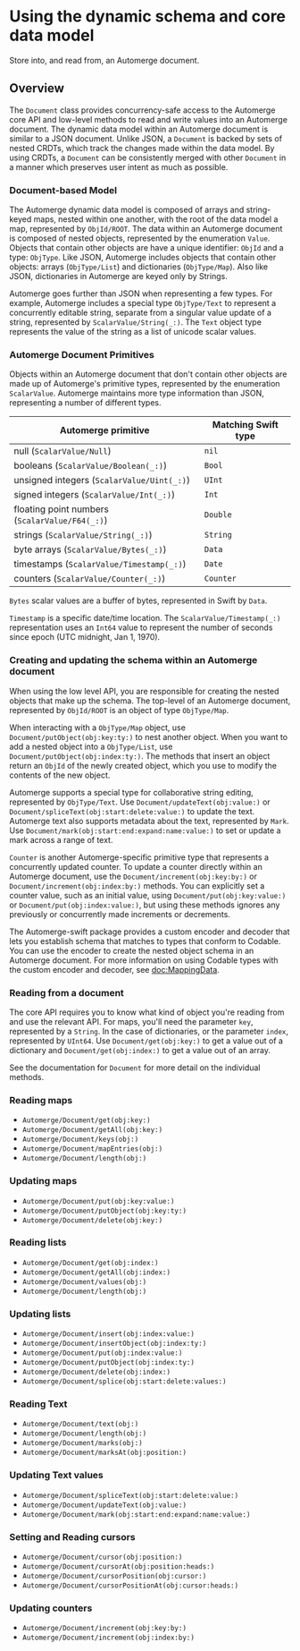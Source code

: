 # Using the dynamic schema and core data model

Store into, and read from, an Automerge document.

## Overview

The ``Document`` class provides concurrency-safe access to the Automerge core API and low-level methods to read and write values into an Automerge document.
The dynamic data model within an Automerge document is similar to a JSON document.
Unlike JSON, a `Document` is backed by sets of nested CRDTs, which track the changes made within the data model.
By using CRDTs, a `Document` can be consistently merged with other `Document` in a manner which preserves user intent as much as possible.

### Document-based Model

The Automerge dynamic data model is composed of arrays and string-keyed maps, nested within one another, with the root of the data model a map, represented by ``ObjId/ROOT``.
The data within an Automerge document is composed of nested objects, represented by the enumeration ``Value``.
Objects that contain other objects are have a unique identifier: ``ObjId`` and a type: ``ObjType``.
Like JSON, Automerge includes objects that contain other objects: arrays (``ObjType/List``) and dictionaries (``ObjType/Map``).
Also like JSON, dictionaries in Automerge are keyed only by Strings.

Automerge goes further than JSON when representing a few types.
For example, Automerge includes a special type ``ObjType/Text`` to represent a concurrently editable string, separate from a singular value update of a string, represented by ``ScalarValue/String(_:)``.
The `Text` object type represents the value of the string as a list of unicode scalar values.

### Automerge Document Primitives

Objects within an Automerge document that don't contain other objects are made up of Automerge's primitive types, represented by the enumeration ``ScalarValue``.
Automerge maintains more type information than JSON, representing a number of different types.

| Automerge primitive | Matching Swift type |
| --- | --- |
| null (``ScalarValue/Null``) | `nil` |
| booleans (``ScalarValue/Boolean(_:)``) | `Bool` |
| unsigned integers (``ScalarValue/Uint(_:)``)  | `UInt` |
| signed integers (``ScalarValue/Int(_:)``) | `Int` |
| floating point numbers (``ScalarValue/F64(_:)``) | `Double` |
| strings (``ScalarValue/String(_:)``) | `String` |
| byte arrays (``ScalarValue/Bytes(_:)``) | `Data` |
| timestamps (``ScalarValue/Timestamp(_:)``) | `Date` |
| counters (``ScalarValue/Counter(_:)``) | ``Counter`` |

`Bytes` scalar values are a buffer of bytes, represented in Swift by `Data`.

`Timestamp` is a specific date/time location.
The ``ScalarValue/Timestamp(_:)`` representation uses an `Int64` value to represent the number of seconds since epoch (UTC midnight, Jan 1, 1970).

### Creating and updating the schema within an Automerge document

When using the low level API, you are responsible for creating the nested objects that make up the schema.
The top-level of an Automerge document, represented by ``ObjId/ROOT`` is an object of type ``ObjType/Map``.

When interacting with a ``ObjType/Map`` object, use ``Document/putObject(obj:key:ty:)`` to nest another object.
When you want to add a nested object into a ``ObjType/List``, use ``Document/putObject(obj:index:ty:)``.
The methods that insert an object return an ``ObjId`` of the newly created object, which you use to modify the contents of the new object. 

Automerge supports a special type for collaborative string editing, represented by ``ObjType/Text``.
Use ``Document/updateText(obj:value:)`` or ``Document/spliceText(obj:start:delete:value:)`` to update the text.
Automerge text also supports metadata about the text, represented by ``Mark``.
Use ``Document/mark(obj:start:end:expand:name:value:)`` to set or update a mark across a range of text.

`Counter` is another Automerge-specific primitive type that represents a concurrently updated counter.
To update a counter directly within an Automerge document, use the ``Document/increment(obj:key:by:)`` or ``Document/increment(obj:index:by:)`` methods. 
You can explicitly set a counter value, such as an initial value, using ``Document/put(obj:key:value:)`` or ``Document/put(obj:index:value:)``, but using these methods ignores any previously or concurrently made increments or decrements.

The Automerge-swift package provides a custom encoder and decoder that lets you establish schema that matches to types that conform to Codable.
You can use the encoder to create the nested object schema in an Automerge document.
For more information on using Codable types with the custom encoder and decoder, see <doc:MappingData>.

### Reading from a document

The core API requires you to know what kind of object you're reading from and use the relevant API.
For maps, you'll need the parameter `key`, represented by a `String`.
In the case of dictionaries, or the parameter `index`, represented by `UInt64`.
Use ``Document/get(obj:key:)`` to get a value out of a dictionary and ``Document/get(obj:index:)`` to get a value out of an array. 

See the documentation for ``Document`` for more detail on the individual methods.

### Reading maps

- ``Automerge/Document/get(obj:key:)``
- ``Automerge/Document/getAll(obj:key:)``
- ``Automerge/Document/keys(obj:)``
- ``Automerge/Document/mapEntries(obj:)``
- ``Automerge/Document/length(obj:)``

### Updating maps

- ``Automerge/Document/put(obj:key:value:)``
- ``Automerge/Document/putObject(obj:key:ty:)``
- ``Automerge/Document/delete(obj:key:)`` 

### Reading lists

- ``Automerge/Document/get(obj:index:)``
- ``Automerge/Document/getAll(obj:index:)``
- ``Automerge/Document/values(obj:)``
- ``Automerge/Document/length(obj:)``

### Updating lists

- ``Automerge/Document/insert(obj:index:value:)``
- ``Automerge/Document/insertObject(obj:index:ty:)``
- ``Automerge/Document/put(obj:index:value:)``
- ``Automerge/Document/putObject(obj:index:ty:)``
- ``Automerge/Document/delete(obj:index:)``
- ``Automerge/Document/splice(obj:start:delete:values:)``

### Reading Text

- ``Automerge/Document/text(obj:)``
- ``Automerge/Document/length(obj:)``
- ``Automerge/Document/marks(obj:)``
- ``Automerge/Document/marksAt(obj:position:)``

### Updating Text values

- ``Automerge/Document/spliceText(obj:start:delete:value:)``
- ``Automerge/Document/updateText(obj:value:)``
- ``Automerge/Document/mark(obj:start:end:expand:name:value:)``

### Setting and Reading cursors

- ``Automerge/Document/cursor(obj:position:)``
- ``Automerge/Document/cursorAt(obj:position:heads:)``
- ``Automerge/Document/cursorPosition(obj:cursor:)``
- ``Automerge/Document/cursorPositionAt(obj:cursor:heads:)``

### Updating counters

- ``Automerge/Document/increment(obj:key:by:)``
- ``Automerge/Document/increment(obj:index:by:)``

